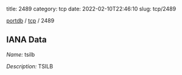 title: 2489
category: tcp
date: 2022-02-10T22:46:10
slug: tcp/2489

[portdb](/) / [tcp](/category/tcp.html) / 2489


## IANA Data

_Name:_ tsilb

_Description:_ TSILB


